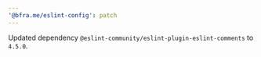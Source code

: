 ```yaml
---
'@bfra.me/eslint-config': patch
---
```


Updated dependency `@eslint-community/eslint-plugin-eslint-comments` to `4.5.0`.

